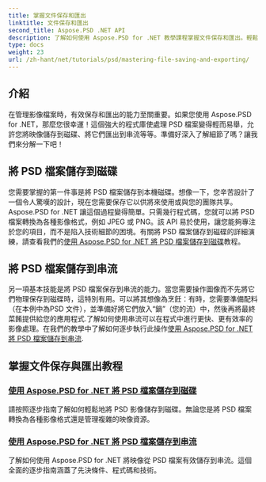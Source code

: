 ```yaml
---
title: 掌握文件保存和匯出
linktitle: 文件保存和匯出
second_title: Aspose.PSD .NET API
description: 了解如何使用 Aspose.PSD for .NET 教學課程掌握文件保存和匯出。輕鬆轉換 PSD 檔案並有效管理複雜的影像資源。
type: docs
weight: 23
url: /zh-hant/net/tutorials/psd/mastering-file-saving-and-exporting/
---
```

## 介紹

在管理影像檔案時，有效保存和匯出的能力至關重要。如果您使用 Aspose.PSD for .NET，那麼您很幸運！這個強大的程式庫使處理 PSD 檔案變得輕而易舉，允許您將映像儲存到磁碟、將它們匯出到串流等等。準備好深入了解細節了嗎？讓我們來分解一下吧！

## 將 PSD 檔案儲存到磁碟

您需要掌握的第一件事是將 PSD 檔案儲存到本機磁碟。想像一下，您辛苦設計了一個令人驚嘆的設計，現在您需要保存它以供將來使用或與您的團隊共享。 Aspose.PSD for .NET 讓這個過程變得簡單。只需幾行程式碼，您就可以將 PSD 檔案轉換為各種影像格式，例如 JPEG 或 PNG。該 API 易於使用，讓您能夠專注於您的項目，而不是陷入技術細節的困境。有關將 PSD 檔案儲存到磁碟的詳細演練，請查看我們的[使用 Aspose.PSD for .NET 將 PSD 檔案儲存到磁碟](./saving-psd-files-to-disk/)教程。

## 將 PSD 檔案儲存到串流

另一項基本技能是將 PSD 檔案保存到串流的能力。當您需要操作圖像而不先將它們物理保存到磁碟時，這特別有用。可以將其想像為烹飪：有時，您需要準備配料（在本例中為PSD 文件），並準備好將它們放入“鍋”（您的流）中，然後再將最終菜餚提供給您的應用程式.了解如何使用串流可以在程式中進行更快、更有效率的影像處理。在我們的教學中了解如何逐步執行此操作[使用 Aspose.PSD for .NET 將 PSD 檔案儲存到串流](./saving-psd-files-to-streams/).

## 掌握文件保存與匯出教程
### [使用 Aspose.PSD for .NET 將 PSD 檔案儲存到磁碟](./saving-psd-files-to-disk/)
請按照逐步指南了解如何輕鬆地將 PSD 影像儲存到磁碟。無論您是將 PSD 檔案轉換為各種影像格式還是管理複雜的映像資源。
### [使用 Aspose.PSD for .NET 將 PSD 檔案儲存到串流](./saving-psd-files-to-streams/)
了解如何使用 Aspose.PSD for .NET 將映像從 PSD 檔案有效儲存到串流。這個全面的逐步指南涵蓋了先決條件、程式碼和技術。